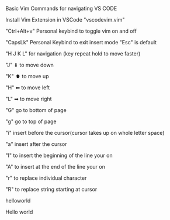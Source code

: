 Basic Vim Commands for navigating VS CODE

Install Vim Extension in VSCode "vscodevim.vim"

"Ctrl+Alt+v"  Personal keybind to toggle vim on and off 
<!-- Navigation -->
"CapsLk" Personal Keybind to exit insert mode "Esc" is default 

"H J K L" for navigation (key repeat hold to move faster)

"J" ⬇ to move down 

"K" ⬆ to move up

"H" ⬅ to move left

"L" ➡ to move right 

"G" go to bottom of page

"g" go to top of page

<!-- Basic Editing -->

"i" insert before the cursor(cursor takes up on whole letter space)

"a" insert after the cursor

"I" to insert the beginning of the line your on 

"A" to insert at the end of the line your on


"r" to replace  individual character


"R" to replace string starting at cursor

helloworld









Hello world